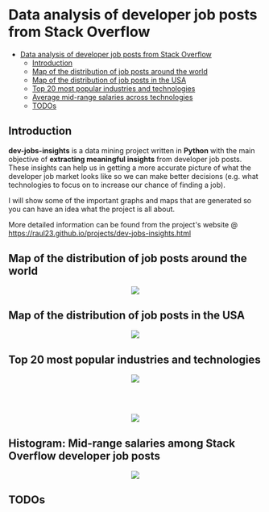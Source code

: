 # Data analysis of developer job posts from Stack Overflow

<!-- TOC depthFrom:1 depthTo:6 withLinks:1 updateOnSave:1 orderedList:0 -->

- [Data analysis of developer job posts from Stack Overflow](#data-analysis-of-developer-job-posts-from-stack-overflow)
	- [Introduction](#introduction)
	- [Map of the distribution of job posts around the world](#map-of-the-distribution-of-job-posts-around-the-world)
	- [Map of the distribution of job posts in the USA](#map-of-the-distribution-of-job-posts-in-the-usa)
	- [Top 20 most popular industries and technologies](#top-20-most-popular-industries-and-technologies)
	- [Average mid-range salaries across technologies](#average-mid-range-salaries-across-technologies)
	- [TODOs](#todos)

<!-- /TOC -->

## Introduction
**dev-jobs-insights** is a data mining project written in **Python** with the
main objective of **extracting meaningful insights** from developer job posts.
These insights can help us in getting a more accurate picture of what the
developer job market looks like so we can make better decisions (e.g. what
technologies to focus on to increase our chance of finding a job).

I will show some of the important graphs and maps that are generated so you can
have an idea what the project is all about.

More detailed information can be found from the project's website @
https://raul23.github.io/projects/dev-jobs-insights.html

## Map of the distribution of job posts around the world
<p align="center"><img src="https://bit.ly/2OvqmLG"/></p>
<p align="center"></p>

## Map of the distribution of job posts in the USA
<p align="center"><img src="https://bit.ly/2yeqN2W"/></p>
<p align="center"></p>

## Top 20 most popular industries and technologies
<p align="center"><img src="https://bit.ly/2P87UG2"/></p>
<p align="center"></p>

<br/>
<br/>

<p align="center"><img src="https://bit.ly/2QsCMRL"/></p>
<p align="center"></p>

## Histogram: Mid-range salaries among Stack Overflow developer job posts
<p align="center"><img src="https://bit.ly/2xYAbs2"/></p>
<p align="center"></p>

## TODOs
